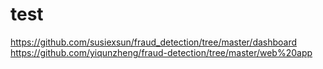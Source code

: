 # test
https://github.com/susiexsun/fraud_detection/tree/master/dashboard
https://github.com/yiqunzheng/fraud-detection/tree/master/web%20app

